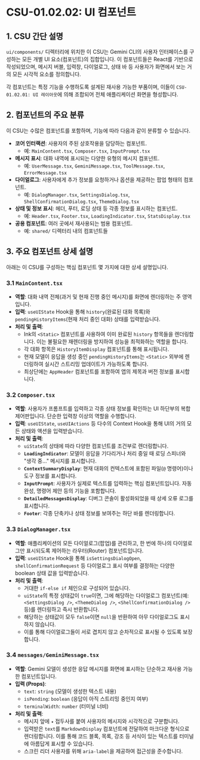 # CSU-01.02.02: UI 컴포넌트

## 1. CSU 간단 설명

`ui/components/` 디렉터리에 위치한 이 CSU는 Gemini CLI의 사용자 인터페이스를 구성하는 모든 개별 UI 요소(컴포넌트)의 집합입니다. 이 컴포넌트들은 React를 기반으로 작성되었으며, 메시지 버블, 입력창, 다이얼로그, 상태 바 등 사용자가 화면에서 보는 거의 모든 시각적 요소를 정의합니다.

각 컴포넌트는 특정 기능을 수행하도록 설계된 재사용 가능한 부품이며, 이들이 `CSU-01.02.01: UI 레이아웃`에 의해 조합되어 전체 애플리케이션 화면을 형성합니다.

## 2. 컴포넌트의 주요 분류

이 CSU는 수많은 컴포넌트를 포함하며, 기능에 따라 다음과 같이 분류할 수 있습니다.

- **코어 인터랙션**: 사용자의 주된 상호작용을 담당하는 컴포넌트.
  - 예: `MainContent.tsx`, `Composer.tsx`, `InputPrompt.tsx`
- **메시지 표시**: 대화 내역에 표시되는 다양한 유형의 메시지 컴포넌트.
  - 예: `UserMessage.tsx`, `GeminiMessage.tsx`, `ToolMessage.tsx`, `ErrorMessage.tsx`
- **다이얼로그**: 사용자에게 추가 정보를 요청하거나 옵션을 제공하는 팝업 형태의 컴포넌트.
  - 예: `DialogManager.tsx`, `SettingsDialog.tsx`, `ShellConfirmationDialog.tsx`, `ThemeDialog.tsx`
- **상태 및 정보 표시**: 헤더, 푸터, 로딩 상태 등 각종 정보를 표시하는 컴포넌트.
  - 예: `Header.tsx`, `Footer.tsx`, `LoadingIndicator.tsx`, `StatsDisplay.tsx`
- **공용 컴포넌트**: 여러 곳에서 재사용되는 범용 컴포넌트.
  - 예: `shared/` 디렉터리 내의 컴포넌트들

## 3. 주요 컴포넌트 상세 설명

아래는 이 CSU를 구성하는 핵심 컴포넌트 몇 가지에 대한 상세 설명입니다.

### 3.1 `MainContent.tsx`

- **역할**: 대화 내역 전체(과거 및 현재 진행 중인 메시지)를 화면에 렌더링하는 주 영역입니다.
- **입력**: `useUIState` Hook을 통해 `history`(완료된 대화 목록)와 `pendingHistoryItems`(현재 처리 중인 대화) 상태를 입력받습니다.
- **처리 및 출력**:
  - Ink의 `<Static>` 컴포넌트를 사용하여 이미 완료된 `history` 항목들을 렌더링합니다. 이는 불필요한 재렌더링을 방지하여 성능을 최적화하는 역할을 합니다.
  - 각 대화 항목은 `HistoryItemDisplay` 컴포넌트를 통해 표시됩니다.
  - 현재 모델이 응답을 생성 중인 `pendingHistoryItems`는 `<Static>` 외부에 렌더링하여 실시간 스트리밍 업데이트가 가능하도록 합니다.
  - 최상단에는 `AppHeader` 컴포넌트를 포함하여 앱의 제목과 버전 정보를 표시합니다.

### 3.2 `Composer.tsx`

- **역할**: 사용자가 프롬프트를 입력하고 각종 상태 정보를 확인하는 UI 하단부의 복합 제어판입니다. 단순한 입력창 이상의 역할을 수행합니다.
- **입력**: `useUIState`, `useUIActions` 등 다수의 Context Hook을 통해 UI의 거의 모든 상태와 액션을 입력받습니다.
- **처리 및 출력**:
  - `uiState`의 상태에 따라 다양한 컴포넌트를 조건부로 렌더링합니다.
  - **`LoadingIndicator`**: 모델이 응답을 기다리거나 처리 중일 때 로딩 스피너와 "생각 중..." 메시지를 표시합니다.
  - **`ContextSummaryDisplay`**: 현재 대화의 컨텍스트에 포함된 파일(`@` 명령어)이나 도구 정보를 표시합니다.
  - **`InputPrompt`**: 사용자가 실제로 텍스트를 입력하는 핵심 컴포넌트입니다. 자동완성, 명령어 제안 등의 기능을 포함합니다.
  - **`DetailedMessagesDisplay`**: 디버그 콘솔이 활성화되었을 때 상세 오류 로그를 표시합니다.
  - **`Footer`**: 각종 단축키나 상태 정보를 보여주는 하단 바를 렌더링합니다.

### 3.3 `DialogManager.tsx`

- **역할**: 애플리케이션의 모든 다이얼로그(팝업)를 관리하고, 한 번에 하나의 다이얼로그만 표시되도록 제어하는 라우터(Router) 컴포넌트입니다.
- **입력**: `useUIState` Hook을 통해 `isSettingsDialogOpen`, `shellConfirmationRequest` 등 다이얼로그 표시 여부를 결정하는 다양한 boolean 상태 값을 입력받습니다.
- **처리 및 출력**:
  - 거대한 `if-else if` 체인으로 구성되어 있습니다.
  - `uiState`의 특정 상태값이 `true`이면, 그에 해당하는 다이얼로그 컴포넌트(예: `<SettingsDialog />`, `<ThemeDialog />`, `<ShellConfirmationDialog />` 등)를 렌더링하고 즉시 반환합니다.
  - 해당하는 상태값이 모두 `false`이면 `null`을 반환하여 아무 다이얼로그도 표시하지 않습니다.
  - 이를 통해 다이얼로그들이 서로 겹치지 않고 순차적으로 표시될 수 있도록 보장합니다.

### 3.4 `messages/GeminiMessage.tsx`

- **역할**: Gemini 모델이 생성한 응답 메시지를 화면에 표시하는 단순하고 재사용 가능한 컴포넌트입니다.
- **입력 (Props)**:
  - `text`: `string` (모델이 생성한 텍스트 내용)
  - `isPending`: `boolean` (응답이 아직 스트리밍 중인지 여부)
  - `terminalWidth`: `number` (터미널 너비)
- **처리 및 출력**:
  - 메시지 앞에 `✦` 접두사를 붙여 사용자의 메시지와 시각적으로 구분합니다.
  - 입력받은 `text`를 `MarkdownDisplay` 컴포넌트에 전달하여 마크다운 형식으로 렌더링합니다. 이를 통해 코드 블록, 목록, 강조 등 서식이 있는 텍스트를 터미널에 아름답게 표시할 수 있습니다.
  - 스크린 리더 사용자를 위해 `aria-label`을 제공하여 접근성을 준수합니다.
